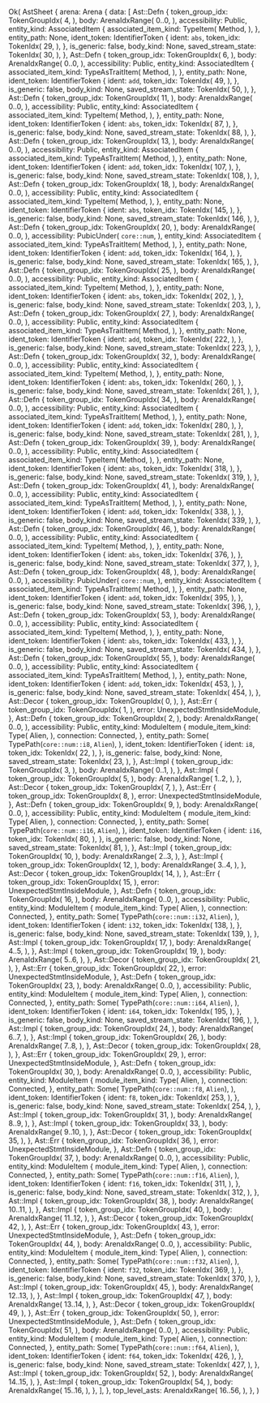 Ok(
    AstSheet {
        arena: Arena {
            data: [
                Ast::Defn {
                    token_group_idx: TokenGroupIdx(
                        4,
                    ),
                    body: ArenaIdxRange(
                        0..0,
                    ),
                    accessibility: Public,
                    entity_kind: AssociatedItem {
                        associated_item_kind: TypeItem(
                            Method,
                        ),
                    },
                    entity_path: None,
                    ident_token: IdentifierToken {
                        ident: `abs`,
                        token_idx: TokenIdx(
                            29,
                        ),
                    },
                    is_generic: false,
                    body_kind: None,
                    saved_stream_state: TokenIdx(
                        30,
                    ),
                },
                Ast::Defn {
                    token_group_idx: TokenGroupIdx(
                        6,
                    ),
                    body: ArenaIdxRange(
                        0..0,
                    ),
                    accessibility: Public,
                    entity_kind: AssociatedItem {
                        associated_item_kind: TypeAsTraitItem(
                            Method,
                        ),
                    },
                    entity_path: None,
                    ident_token: IdentifierToken {
                        ident: `add`,
                        token_idx: TokenIdx(
                            49,
                        ),
                    },
                    is_generic: false,
                    body_kind: None,
                    saved_stream_state: TokenIdx(
                        50,
                    ),
                },
                Ast::Defn {
                    token_group_idx: TokenGroupIdx(
                        11,
                    ),
                    body: ArenaIdxRange(
                        0..0,
                    ),
                    accessibility: Public,
                    entity_kind: AssociatedItem {
                        associated_item_kind: TypeItem(
                            Method,
                        ),
                    },
                    entity_path: None,
                    ident_token: IdentifierToken {
                        ident: `abs`,
                        token_idx: TokenIdx(
                            87,
                        ),
                    },
                    is_generic: false,
                    body_kind: None,
                    saved_stream_state: TokenIdx(
                        88,
                    ),
                },
                Ast::Defn {
                    token_group_idx: TokenGroupIdx(
                        13,
                    ),
                    body: ArenaIdxRange(
                        0..0,
                    ),
                    accessibility: Public,
                    entity_kind: AssociatedItem {
                        associated_item_kind: TypeAsTraitItem(
                            Method,
                        ),
                    },
                    entity_path: None,
                    ident_token: IdentifierToken {
                        ident: `add`,
                        token_idx: TokenIdx(
                            107,
                        ),
                    },
                    is_generic: false,
                    body_kind: None,
                    saved_stream_state: TokenIdx(
                        108,
                    ),
                },
                Ast::Defn {
                    token_group_idx: TokenGroupIdx(
                        18,
                    ),
                    body: ArenaIdxRange(
                        0..0,
                    ),
                    accessibility: Public,
                    entity_kind: AssociatedItem {
                        associated_item_kind: TypeItem(
                            Method,
                        ),
                    },
                    entity_path: None,
                    ident_token: IdentifierToken {
                        ident: `abs`,
                        token_idx: TokenIdx(
                            145,
                        ),
                    },
                    is_generic: false,
                    body_kind: None,
                    saved_stream_state: TokenIdx(
                        146,
                    ),
                },
                Ast::Defn {
                    token_group_idx: TokenGroupIdx(
                        20,
                    ),
                    body: ArenaIdxRange(
                        0..0,
                    ),
                    accessibility: PubicUnder(
                        `core::num`,
                    ),
                    entity_kind: AssociatedItem {
                        associated_item_kind: TypeAsTraitItem(
                            Method,
                        ),
                    },
                    entity_path: None,
                    ident_token: IdentifierToken {
                        ident: `add`,
                        token_idx: TokenIdx(
                            164,
                        ),
                    },
                    is_generic: false,
                    body_kind: None,
                    saved_stream_state: TokenIdx(
                        165,
                    ),
                },
                Ast::Defn {
                    token_group_idx: TokenGroupIdx(
                        25,
                    ),
                    body: ArenaIdxRange(
                        0..0,
                    ),
                    accessibility: Public,
                    entity_kind: AssociatedItem {
                        associated_item_kind: TypeItem(
                            Method,
                        ),
                    },
                    entity_path: None,
                    ident_token: IdentifierToken {
                        ident: `abs`,
                        token_idx: TokenIdx(
                            202,
                        ),
                    },
                    is_generic: false,
                    body_kind: None,
                    saved_stream_state: TokenIdx(
                        203,
                    ),
                },
                Ast::Defn {
                    token_group_idx: TokenGroupIdx(
                        27,
                    ),
                    body: ArenaIdxRange(
                        0..0,
                    ),
                    accessibility: Public,
                    entity_kind: AssociatedItem {
                        associated_item_kind: TypeAsTraitItem(
                            Method,
                        ),
                    },
                    entity_path: None,
                    ident_token: IdentifierToken {
                        ident: `add`,
                        token_idx: TokenIdx(
                            222,
                        ),
                    },
                    is_generic: false,
                    body_kind: None,
                    saved_stream_state: TokenIdx(
                        223,
                    ),
                },
                Ast::Defn {
                    token_group_idx: TokenGroupIdx(
                        32,
                    ),
                    body: ArenaIdxRange(
                        0..0,
                    ),
                    accessibility: Public,
                    entity_kind: AssociatedItem {
                        associated_item_kind: TypeItem(
                            Method,
                        ),
                    },
                    entity_path: None,
                    ident_token: IdentifierToken {
                        ident: `abs`,
                        token_idx: TokenIdx(
                            260,
                        ),
                    },
                    is_generic: false,
                    body_kind: None,
                    saved_stream_state: TokenIdx(
                        261,
                    ),
                },
                Ast::Defn {
                    token_group_idx: TokenGroupIdx(
                        34,
                    ),
                    body: ArenaIdxRange(
                        0..0,
                    ),
                    accessibility: Public,
                    entity_kind: AssociatedItem {
                        associated_item_kind: TypeAsTraitItem(
                            Method,
                        ),
                    },
                    entity_path: None,
                    ident_token: IdentifierToken {
                        ident: `add`,
                        token_idx: TokenIdx(
                            280,
                        ),
                    },
                    is_generic: false,
                    body_kind: None,
                    saved_stream_state: TokenIdx(
                        281,
                    ),
                },
                Ast::Defn {
                    token_group_idx: TokenGroupIdx(
                        39,
                    ),
                    body: ArenaIdxRange(
                        0..0,
                    ),
                    accessibility: Public,
                    entity_kind: AssociatedItem {
                        associated_item_kind: TypeItem(
                            Method,
                        ),
                    },
                    entity_path: None,
                    ident_token: IdentifierToken {
                        ident: `abs`,
                        token_idx: TokenIdx(
                            318,
                        ),
                    },
                    is_generic: false,
                    body_kind: None,
                    saved_stream_state: TokenIdx(
                        319,
                    ),
                },
                Ast::Defn {
                    token_group_idx: TokenGroupIdx(
                        41,
                    ),
                    body: ArenaIdxRange(
                        0..0,
                    ),
                    accessibility: Public,
                    entity_kind: AssociatedItem {
                        associated_item_kind: TypeAsTraitItem(
                            Method,
                        ),
                    },
                    entity_path: None,
                    ident_token: IdentifierToken {
                        ident: `add`,
                        token_idx: TokenIdx(
                            338,
                        ),
                    },
                    is_generic: false,
                    body_kind: None,
                    saved_stream_state: TokenIdx(
                        339,
                    ),
                },
                Ast::Defn {
                    token_group_idx: TokenGroupIdx(
                        46,
                    ),
                    body: ArenaIdxRange(
                        0..0,
                    ),
                    accessibility: Public,
                    entity_kind: AssociatedItem {
                        associated_item_kind: TypeItem(
                            Method,
                        ),
                    },
                    entity_path: None,
                    ident_token: IdentifierToken {
                        ident: `abs`,
                        token_idx: TokenIdx(
                            376,
                        ),
                    },
                    is_generic: false,
                    body_kind: None,
                    saved_stream_state: TokenIdx(
                        377,
                    ),
                },
                Ast::Defn {
                    token_group_idx: TokenGroupIdx(
                        48,
                    ),
                    body: ArenaIdxRange(
                        0..0,
                    ),
                    accessibility: PubicUnder(
                        `core::num`,
                    ),
                    entity_kind: AssociatedItem {
                        associated_item_kind: TypeAsTraitItem(
                            Method,
                        ),
                    },
                    entity_path: None,
                    ident_token: IdentifierToken {
                        ident: `add`,
                        token_idx: TokenIdx(
                            395,
                        ),
                    },
                    is_generic: false,
                    body_kind: None,
                    saved_stream_state: TokenIdx(
                        396,
                    ),
                },
                Ast::Defn {
                    token_group_idx: TokenGroupIdx(
                        53,
                    ),
                    body: ArenaIdxRange(
                        0..0,
                    ),
                    accessibility: Public,
                    entity_kind: AssociatedItem {
                        associated_item_kind: TypeItem(
                            Method,
                        ),
                    },
                    entity_path: None,
                    ident_token: IdentifierToken {
                        ident: `abs`,
                        token_idx: TokenIdx(
                            433,
                        ),
                    },
                    is_generic: false,
                    body_kind: None,
                    saved_stream_state: TokenIdx(
                        434,
                    ),
                },
                Ast::Defn {
                    token_group_idx: TokenGroupIdx(
                        55,
                    ),
                    body: ArenaIdxRange(
                        0..0,
                    ),
                    accessibility: Public,
                    entity_kind: AssociatedItem {
                        associated_item_kind: TypeAsTraitItem(
                            Method,
                        ),
                    },
                    entity_path: None,
                    ident_token: IdentifierToken {
                        ident: `add`,
                        token_idx: TokenIdx(
                            453,
                        ),
                    },
                    is_generic: false,
                    body_kind: None,
                    saved_stream_state: TokenIdx(
                        454,
                    ),
                },
                Ast::Decor {
                    token_group_idx: TokenGroupIdx(
                        0,
                    ),
                },
                Ast::Err {
                    token_group_idx: TokenGroupIdx(
                        1,
                    ),
                    error: UnexpectedStmtInsideModule,
                },
                Ast::Defn {
                    token_group_idx: TokenGroupIdx(
                        2,
                    ),
                    body: ArenaIdxRange(
                        0..0,
                    ),
                    accessibility: Public,
                    entity_kind: ModuleItem {
                        module_item_kind: Type(
                            Alien,
                        ),
                        connection: Connected,
                    },
                    entity_path: Some(
                        TypePath(`core::num::i8`, `Alien`),
                    ),
                    ident_token: IdentifierToken {
                        ident: `i8`,
                        token_idx: TokenIdx(
                            22,
                        ),
                    },
                    is_generic: false,
                    body_kind: None,
                    saved_stream_state: TokenIdx(
                        23,
                    ),
                },
                Ast::Impl {
                    token_group_idx: TokenGroupIdx(
                        3,
                    ),
                    body: ArenaIdxRange(
                        0..1,
                    ),
                },
                Ast::Impl {
                    token_group_idx: TokenGroupIdx(
                        5,
                    ),
                    body: ArenaIdxRange(
                        1..2,
                    ),
                },
                Ast::Decor {
                    token_group_idx: TokenGroupIdx(
                        7,
                    ),
                },
                Ast::Err {
                    token_group_idx: TokenGroupIdx(
                        8,
                    ),
                    error: UnexpectedStmtInsideModule,
                },
                Ast::Defn {
                    token_group_idx: TokenGroupIdx(
                        9,
                    ),
                    body: ArenaIdxRange(
                        0..0,
                    ),
                    accessibility: Public,
                    entity_kind: ModuleItem {
                        module_item_kind: Type(
                            Alien,
                        ),
                        connection: Connected,
                    },
                    entity_path: Some(
                        TypePath(`core::num::i16`, `Alien`),
                    ),
                    ident_token: IdentifierToken {
                        ident: `i16`,
                        token_idx: TokenIdx(
                            80,
                        ),
                    },
                    is_generic: false,
                    body_kind: None,
                    saved_stream_state: TokenIdx(
                        81,
                    ),
                },
                Ast::Impl {
                    token_group_idx: TokenGroupIdx(
                        10,
                    ),
                    body: ArenaIdxRange(
                        2..3,
                    ),
                },
                Ast::Impl {
                    token_group_idx: TokenGroupIdx(
                        12,
                    ),
                    body: ArenaIdxRange(
                        3..4,
                    ),
                },
                Ast::Decor {
                    token_group_idx: TokenGroupIdx(
                        14,
                    ),
                },
                Ast::Err {
                    token_group_idx: TokenGroupIdx(
                        15,
                    ),
                    error: UnexpectedStmtInsideModule,
                },
                Ast::Defn {
                    token_group_idx: TokenGroupIdx(
                        16,
                    ),
                    body: ArenaIdxRange(
                        0..0,
                    ),
                    accessibility: Public,
                    entity_kind: ModuleItem {
                        module_item_kind: Type(
                            Alien,
                        ),
                        connection: Connected,
                    },
                    entity_path: Some(
                        TypePath(`core::num::i32`, `Alien`),
                    ),
                    ident_token: IdentifierToken {
                        ident: `i32`,
                        token_idx: TokenIdx(
                            138,
                        ),
                    },
                    is_generic: false,
                    body_kind: None,
                    saved_stream_state: TokenIdx(
                        139,
                    ),
                },
                Ast::Impl {
                    token_group_idx: TokenGroupIdx(
                        17,
                    ),
                    body: ArenaIdxRange(
                        4..5,
                    ),
                },
                Ast::Impl {
                    token_group_idx: TokenGroupIdx(
                        19,
                    ),
                    body: ArenaIdxRange(
                        5..6,
                    ),
                },
                Ast::Decor {
                    token_group_idx: TokenGroupIdx(
                        21,
                    ),
                },
                Ast::Err {
                    token_group_idx: TokenGroupIdx(
                        22,
                    ),
                    error: UnexpectedStmtInsideModule,
                },
                Ast::Defn {
                    token_group_idx: TokenGroupIdx(
                        23,
                    ),
                    body: ArenaIdxRange(
                        0..0,
                    ),
                    accessibility: Public,
                    entity_kind: ModuleItem {
                        module_item_kind: Type(
                            Alien,
                        ),
                        connection: Connected,
                    },
                    entity_path: Some(
                        TypePath(`core::num::i64`, `Alien`),
                    ),
                    ident_token: IdentifierToken {
                        ident: `i64`,
                        token_idx: TokenIdx(
                            195,
                        ),
                    },
                    is_generic: false,
                    body_kind: None,
                    saved_stream_state: TokenIdx(
                        196,
                    ),
                },
                Ast::Impl {
                    token_group_idx: TokenGroupIdx(
                        24,
                    ),
                    body: ArenaIdxRange(
                        6..7,
                    ),
                },
                Ast::Impl {
                    token_group_idx: TokenGroupIdx(
                        26,
                    ),
                    body: ArenaIdxRange(
                        7..8,
                    ),
                },
                Ast::Decor {
                    token_group_idx: TokenGroupIdx(
                        28,
                    ),
                },
                Ast::Err {
                    token_group_idx: TokenGroupIdx(
                        29,
                    ),
                    error: UnexpectedStmtInsideModule,
                },
                Ast::Defn {
                    token_group_idx: TokenGroupIdx(
                        30,
                    ),
                    body: ArenaIdxRange(
                        0..0,
                    ),
                    accessibility: Public,
                    entity_kind: ModuleItem {
                        module_item_kind: Type(
                            Alien,
                        ),
                        connection: Connected,
                    },
                    entity_path: Some(
                        TypePath(`core::num::f8`, `Alien`),
                    ),
                    ident_token: IdentifierToken {
                        ident: `f8`,
                        token_idx: TokenIdx(
                            253,
                        ),
                    },
                    is_generic: false,
                    body_kind: None,
                    saved_stream_state: TokenIdx(
                        254,
                    ),
                },
                Ast::Impl {
                    token_group_idx: TokenGroupIdx(
                        31,
                    ),
                    body: ArenaIdxRange(
                        8..9,
                    ),
                },
                Ast::Impl {
                    token_group_idx: TokenGroupIdx(
                        33,
                    ),
                    body: ArenaIdxRange(
                        9..10,
                    ),
                },
                Ast::Decor {
                    token_group_idx: TokenGroupIdx(
                        35,
                    ),
                },
                Ast::Err {
                    token_group_idx: TokenGroupIdx(
                        36,
                    ),
                    error: UnexpectedStmtInsideModule,
                },
                Ast::Defn {
                    token_group_idx: TokenGroupIdx(
                        37,
                    ),
                    body: ArenaIdxRange(
                        0..0,
                    ),
                    accessibility: Public,
                    entity_kind: ModuleItem {
                        module_item_kind: Type(
                            Alien,
                        ),
                        connection: Connected,
                    },
                    entity_path: Some(
                        TypePath(`core::num::f16`, `Alien`),
                    ),
                    ident_token: IdentifierToken {
                        ident: `f16`,
                        token_idx: TokenIdx(
                            311,
                        ),
                    },
                    is_generic: false,
                    body_kind: None,
                    saved_stream_state: TokenIdx(
                        312,
                    ),
                },
                Ast::Impl {
                    token_group_idx: TokenGroupIdx(
                        38,
                    ),
                    body: ArenaIdxRange(
                        10..11,
                    ),
                },
                Ast::Impl {
                    token_group_idx: TokenGroupIdx(
                        40,
                    ),
                    body: ArenaIdxRange(
                        11..12,
                    ),
                },
                Ast::Decor {
                    token_group_idx: TokenGroupIdx(
                        42,
                    ),
                },
                Ast::Err {
                    token_group_idx: TokenGroupIdx(
                        43,
                    ),
                    error: UnexpectedStmtInsideModule,
                },
                Ast::Defn {
                    token_group_idx: TokenGroupIdx(
                        44,
                    ),
                    body: ArenaIdxRange(
                        0..0,
                    ),
                    accessibility: Public,
                    entity_kind: ModuleItem {
                        module_item_kind: Type(
                            Alien,
                        ),
                        connection: Connected,
                    },
                    entity_path: Some(
                        TypePath(`core::num::f32`, `Alien`),
                    ),
                    ident_token: IdentifierToken {
                        ident: `f32`,
                        token_idx: TokenIdx(
                            369,
                        ),
                    },
                    is_generic: false,
                    body_kind: None,
                    saved_stream_state: TokenIdx(
                        370,
                    ),
                },
                Ast::Impl {
                    token_group_idx: TokenGroupIdx(
                        45,
                    ),
                    body: ArenaIdxRange(
                        12..13,
                    ),
                },
                Ast::Impl {
                    token_group_idx: TokenGroupIdx(
                        47,
                    ),
                    body: ArenaIdxRange(
                        13..14,
                    ),
                },
                Ast::Decor {
                    token_group_idx: TokenGroupIdx(
                        49,
                    ),
                },
                Ast::Err {
                    token_group_idx: TokenGroupIdx(
                        50,
                    ),
                    error: UnexpectedStmtInsideModule,
                },
                Ast::Defn {
                    token_group_idx: TokenGroupIdx(
                        51,
                    ),
                    body: ArenaIdxRange(
                        0..0,
                    ),
                    accessibility: Public,
                    entity_kind: ModuleItem {
                        module_item_kind: Type(
                            Alien,
                        ),
                        connection: Connected,
                    },
                    entity_path: Some(
                        TypePath(`core::num::f64`, `Alien`),
                    ),
                    ident_token: IdentifierToken {
                        ident: `f64`,
                        token_idx: TokenIdx(
                            426,
                        ),
                    },
                    is_generic: false,
                    body_kind: None,
                    saved_stream_state: TokenIdx(
                        427,
                    ),
                },
                Ast::Impl {
                    token_group_idx: TokenGroupIdx(
                        52,
                    ),
                    body: ArenaIdxRange(
                        14..15,
                    ),
                },
                Ast::Impl {
                    token_group_idx: TokenGroupIdx(
                        54,
                    ),
                    body: ArenaIdxRange(
                        15..16,
                    ),
                },
            ],
        },
        top_level_asts: ArenaIdxRange(
            16..56,
        ),
    },
)